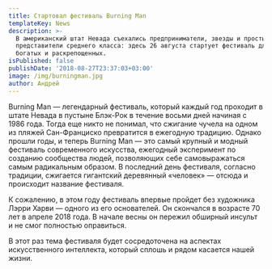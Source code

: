 ```yaml
---
title: Стартовал фестиваль Burning Man
templateKey: News
description: >-
  В американский штат Невада съехались предприниматели, звезды и простые
  представители среднего класса: здесь 26 августа стартует фестиваль для самых
  богатых и раскрепощенных.
isPublished: false
publishDate: '2018-08-27T23:37:03+03:00'
image: /img/burningman.jpg
author: Андрей
---
```

Burning Man — легендарный фестиваль, который каждый год проходит в штате Невада в пустыне Блэк-Рок в течение восьми дней начиная с 1986 года. Тогда еще никто не понимал, что сжигание чучела на одном из пляжей Сан-Франциско превратится в ежегодную традицию. Однако прошли годы, и теперь Burning Man — это самый крупный и модный фестиваль современного искусства, ежегодный эксперимент по созданию сообщества людей, позволяющих себе самовыражаться самым радикальным образом. В последний день фестиваля, согласно традиции, сжигается гигантский деревянный «человек» — отсюда и происходит название фестиваля.

К сожалению, в этом году фестиваль впервые пройдет без художника Лэрри Харви — одного из его основателей. Он скончался в возрасте 70 лет в апреле 2018 года. В начале весны он пережил обширный инсульт и не смог полностью оправиться.

В этот раз тема фестиваля будет сосредоточена на аспектах искусственного интеллекта, который сплошь и рядом касается нашей жизни.
